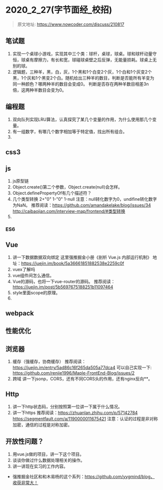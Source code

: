 # 2020_2_27(字节面经_校招)
> 原文地址: https://www.nowcoder.com/discuss/210817

## 笔试题
1. 实现一个桌球小游戏，实现其中三个类：球杆，桌球，球桌。球和球杆动量守恒，球桌有摩擦力，有长和宽，球碰球桌壁之后反弹，无能量损耗。球桌上无别的球。
2. 逻辑题，三种羊，黑，白，灰，1个黑和1个白变2个灰，1个白和1个灰变2个黑，1个灰和1个黑变2个白。随机给出三种羊的数目，判断是否能所有羊变为同一种颜色？哪两种羊的数目会变成0。
判断是否存在两种羊数目相差3n 倍，这两种羊数目会变为0。

## 编程题
1. 双向队列实现LRU算法，认真探究了某几个变量的作用，为什么使用那几个变量。
2. 有一组数字，有哪几个数字相加等于特定值，找出所有组合。
3. 

## css3

## js 
1. js原型链
2. Object.create()第二个参数，Object.create(null)会怎样。
3. Object.definePropertyOf有几个描述符？
4. 几个类型转换
2+"0"
1-"0"
1-null
注意：null转化数字为0，undifine转化数字为NaN。
推荐阅读：https://github.com/amandakelake/blog/issues/34
http://caibaojian.com/interview-map/frontend/#类型转换
5. 

### ES6

## Vue
1. 讲一下数据数据双向绑定
这里强推掘金小册《剖析 Vue.js 内部运行机制》
地址：https://juejin.im/book/5a36661851882538e2259c0f  
2. vuex了解吗
3. vue组件间怎么通信。
4. Vue的源码，也将一下vue-router的源码。
推荐阅读：https://juejin.im/post/5b5697675188251b11097464
5. style里面scope的原理。
6. 

## webpack

## 性能优化

## 浏览器
1. 缓存（强缓存，协商缓存） 
推荐阅读：https://juejin.im/entry/5ad86c16f265da505a77dca4
可以自己实现一下: https://github.com/renjie1996/Maple-FrontEnd-Blog/issues/2
2. 跨域
讲一下jsonp，CORS，还有不同CORS头的作用，还有nginx反向**。


## Http
1. 讲一下http状态码，分别按照第一位讲一下属于什么情况。
2. 讲一下https
推荐阅读：https://zhuanlan.zhihu.com/p/57142784
https://segmentfault.com/a/1190000011675421
注意：认证的过程是非对称加密，通信的过程是对称加密。 

## 开放性问题？
1. 用vue.js做的项目，讲一下这个项目。
2. 谈谈你做过什么数据处理相关的操作。
3. 讲一讲现在实习的工作内容。
* 强推掘金社区和和木易杨的这个系列：https://github.com/yygmind/blog，收获非常大！